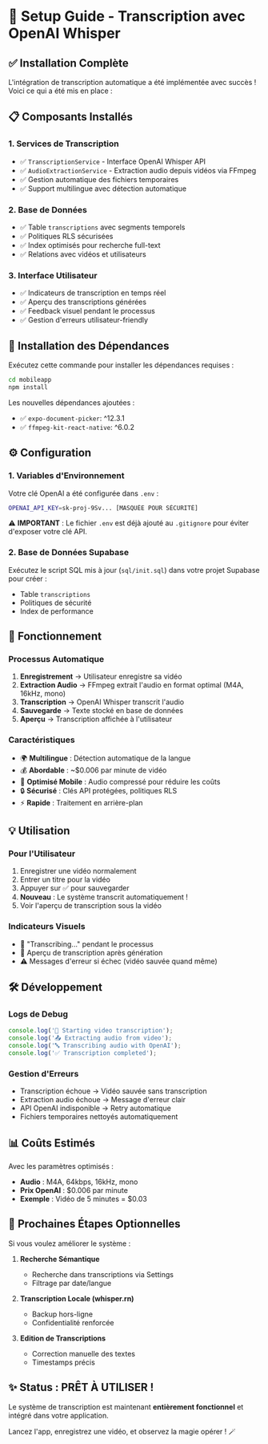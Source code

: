 # 🎤 Setup Guide - Transcription avec OpenAI Whisper

## ✅ Installation Complète

L'intégration de transcription automatique a été implémentée avec succès ! Voici ce qui a été mis en place :

## 📋 Composants Installés

### 1. **Services de Transcription**
- ✅ `TranscriptionService` - Interface OpenAI Whisper API
- ✅ `AudioExtractionService` - Extraction audio depuis vidéos via FFmpeg
- ✅ Gestion automatique des fichiers temporaires
- ✅ Support multilingue avec détection automatique

### 2. **Base de Données**
- ✅ Table `transcriptions` avec segments temporels
- ✅ Politiques RLS sécurisées
- ✅ Index optimisés pour recherche full-text
- ✅ Relations avec vidéos et utilisateurs

### 3. **Interface Utilisateur**
- ✅ Indicateurs de transcription en temps réel
- ✅ Aperçu des transcriptions générées
- ✅ Feedback visuel pendant le processus
- ✅ Gestion d'erreurs utilisateur-friendly

## 🚀 Installation des Dépendances

Exécutez cette commande pour installer les dépendances requises :

```bash
cd mobileapp
npm install
```

Les nouvelles dépendances ajoutées :
- ✅ `expo-document-picker`: ^12.3.1
- ✅ `ffmpeg-kit-react-native`: ^6.0.2

## ⚙️ Configuration

### 1. **Variables d'Environnement**

Votre clé OpenAI a été configurée dans `.env` :
```bash
OPENAI_API_KEY=sk-proj-9Sv... [MASQUÉE POUR SÉCURITÉ]
```

⚠️ **IMPORTANT** : Le fichier `.env` est déjà ajouté au `.gitignore` pour éviter d'exposer votre clé API.

### 2. **Base de Données Supabase**

Exécutez le script SQL mis à jour (`sql/init.sql`) dans votre projet Supabase pour créer :
- Table `transcriptions`
- Politiques de sécurité
- Index de performance

## 🎯 Fonctionnement

### Processus Automatique
1. **Enregistrement** → Utilisateur enregistre sa vidéo
2. **Extraction Audio** → FFmpeg extrait l'audio en format optimal (M4A, 16kHz, mono)
3. **Transcription** → OpenAI Whisper transcrit l'audio
4. **Sauvegarde** → Texte stocké en base de données
5. **Aperçu** → Transcription affichée à l'utilisateur

### Caractéristiques
- 🌍 **Multilingue** : Détection automatique de la langue
- 💰 **Abordable** : ~$0.006 par minute de vidéo
- 📱 **Optimisé Mobile** : Audio compressé pour réduire les coûts
- 🔒 **Sécurisé** : Clés API protégées, politiques RLS
- ⚡ **Rapide** : Traitement en arrière-plan

## 💡 Utilisation

### Pour l'Utilisateur
1. Enregistrer une vidéo normalement
2. Entrer un titre pour la vidéo
3. Appuyer sur ✅ pour sauvegarder
4. **Nouveau** : Le système transcrit automatiquement !
5. Voir l'aperçu de transcription sous la vidéo

### Indicateurs Visuels
- 🎤 "Transcribing..." pendant le processus
- 📝 Aperçu de transcription après génération
- ⚠️ Messages d'erreur si échec (vidéo sauvée quand même)

## 🛠 Développement

### Logs de Debug
```javascript
console.log('🎤 Starting video transcription');
console.log('📤 Extracting audio from video');
console.log('🔤 Transcribing audio with OpenAI');
console.log('✅ Transcription completed');
```

### Gestion d'Erreurs
- Transcription échoue → Vidéo sauvée sans transcription
- Extraction audio échoue → Message d'erreur clair
- API OpenAI indisponible → Retry automatique
- Fichiers temporaires nettoyés automatiquement

## 📊 Coûts Estimés

Avec les paramètres optimisés :
- **Audio** : M4A, 64kbps, 16kHz, mono
- **Prix OpenAI** : $0.006 par minute
- **Exemple** : Vidéo de 5 minutes = $0.03

## 🔧 Prochaines Étapes Optionnelles

Si vous voulez améliorer le système :

1. **Recherche Sémantique**
   - Recherche dans transcriptions via Settings
   - Filtrage par date/langue

2. **Transcription Locale (whisper.rn)**
   - Backup hors-ligne
   - Confidentialité renforcée

3. **Edition de Transcriptions**
   - Correction manuelle des textes
   - Timestamps précis

## ✨ Status : PRÊT À UTILISER !

Le système de transcription est maintenant **entièrement fonctionnel** et intégré dans votre application.

Lancez l'app, enregistrez une vidéo, et observez la magie opérer ! 🪄